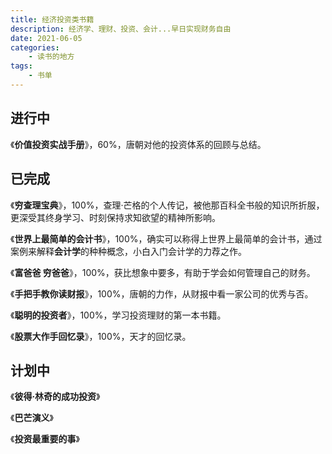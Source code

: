 ```yaml
---
title: 经济投资类书籍
description: 经济学、理财、投资、会计...早日实现财务自由
date: 2021-06-05
categories:
    - 读书的地方
tags:
    - 书单
---
```


## 进行中

《**价值投资实战手册**》，60%，唐朝对他的投资体系的回顾与总结。

## 已完成

《**穷查理宝典**》，100%，查理·芒格的个人传记，被他那百科全书般的知识所折服，更深受其终身学习、时刻保持求知欲望的精神所影响。

《**世界上最简单的会计书**》，100%，确实可以称得上世界上最简单的会计书，通过案例来解释**会计学**的种种概念，小白入门会计学的力荐之作。

《**富爸爸 穷爸爸**》，100%，获比想象中要多，有助于学会如何管理自己的财务。

《**手把手教你读财报**》，100%，唐朝的力作，从财报中看一家公司的优秀与否。

《**聪明的投资者**》，100%，学习投资理财的第一本书籍。

《**股票大作手回忆录**》，100%，天才的回忆录。

## 计划中

《**彼得·林奇的成功投资**》

《**巴芒演义**》

《**投资最重要的事**》



